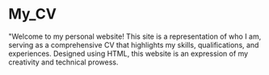 # My_CV
"Welcome to my personal website! This site is a representation of who I am, serving as a comprehensive CV that highlights my skills, qualifications, and experiences. Designed using HTML, this website is an expression of my creativity and technical prowess.

